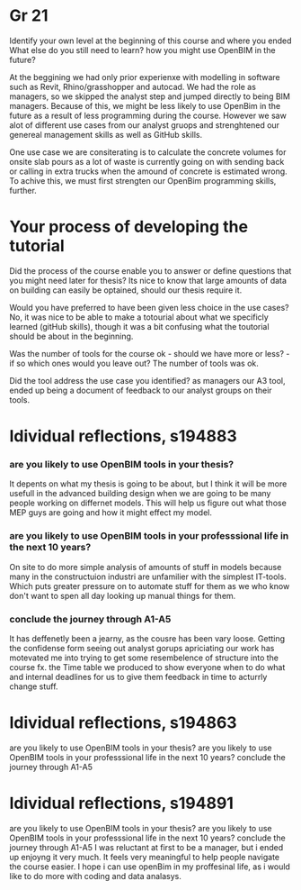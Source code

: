 # Gr 21
Identify your own level at the beginning of this course and where you ended
What else do you still need to learn?
how you might use OpenBIM in the future?

At the beggining we had only prior experienxe with modelling in software such as Revit, Rhino/grasshopper and autocad. We had the role as managers, so we skipped the analyst step and jumped directly to being BIM managers. Because of this, we might be less likely to use OpenBim in the future as a result of less programming during the course. However we saw alot of different use cases from our analyst gruops and strenghtened our genereal management skills as well as GitHub skills.

One use case we are consiterating is to calculate the concrete volumes for onsite slab pours as a lot of waste is currently going on with sending back or calling in extra trucks when the amound of concrete is estimated wrong. To achive this, we must first strengten our OpenBim programming skills, further.   

# Your process of developing the tutorial
Did the process of the course enable you to answer or define questions that you might need later for thesis?
Its nice to know that large amounts of data on building can easily be optained, should our thesis require it. 

Would you have preferred to have been given less choice in the use cases?
No, it was nice to be able to make a totourial about what we specificly learned (gitHub skills), though it was a bit confusing what the toutorial should be about in the beginning. 

Was the number of tools for the course ok - should we have more or less? - if so which ones would you leave out?
The number of tools was ok. 

Did the tool address the use case you identified?
as managers our A3 tool, ended up being a document of feedback to our analyst groups on their tools. 


# Idividual reflections, s194883
### are you likely to use OpenBIM tools in your thesis?
It depents on what my thesis is going to be about, but I think it will be more usefull in the advanced building design when we are going to be many people working on differnet models. This will help us figure out what those MEP guys are going and how it might effect my model.

### are you likely to use OpenBIM tools in your professsional life in the next 10 years?
On site to do more simple analysis of amounts of stuff in models because many in the constructuion industri are unfamilier with the simplest IT-tools. Which puts greater pressure on to automate stuff for them as we who know don't want to spen all day looking up manual things for them. 

### conclude the journey through A1-A5
It has deffenetly been a jearny, as the cousre has been vary loose. Getting the confidense form seeing out analyst gorups apriciating our work has motevated me into trying to get some resembelence of structure into the course fx. the Time table we produced to show everyone when to do what and internal deadlines for us to give them feedback in time to acturrly change stuff.  

# Idividual reflections, s194863
are you likely to use OpenBIM tools in your thesis?
are you likely to use OpenBIM tools in your professsional life in the next 10 years?
conclude the journey through A1-A5

# Idividual reflections, s194891
are you likely to use OpenBIM tools in your thesis?
are you likely to use OpenBIM tools in your professsional life in the next 10 years?
conclude the journey through A1-A5
I was reluctant at first to be a manager, but i ended up enjoyng it very much. It feels very meaningful to help people navigate the course easier. 
I hope i can use openBim in my proffesinal life, as i would like to do more with coding and data analasys. 



